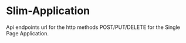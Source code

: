 # Slim-Application
Api endpoints url for the http methods POST/PUT/DELETE for the Single Page Application.
